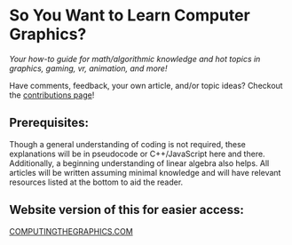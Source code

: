 # So You Want to Learn Computer Graphics?

*Your how-to guide for math/algorithmic knowledge and hot topics in graphics, gaming, vr, animation, and more!*

Have comments, feedback, your own article, and/or topic ideas? Checkout the [contributions page](posts/Overview/contributions.md)!

## Prerequisites:

Though a general understanding of coding is not required, these explanations will be in pseudocode or C++/JavaScript here and there. Additionally, a beginning understanding of linear algebra also helps. All articles will be written assuming minimal knowledge and will have relevant resources listed at the bottom to aid the reader.

## Website version of this for easier access:
[COMPUTINGTHEGRAPHICS.COM](https://www.computingthegraphics.com)

<!--
## Current and Future Posts:
- Check out our project page issues section to see upcoming post ideas
- Current posts can be found in their associated directory of the posts folder
- What is Computer Graphics?
  - Introduction
  - Helpful Libraries (STL, glm, Eigen, glfw, bullet, glut, ogre, ...)
- Linear Algebra
  - Vector and Matrix Basics
  - ...
  - But what should I really know to get started with cg?
- 3D vs 2D
  - Raster vs Vector Graphics
  - Visualization Spaces
  - the Camera
- Rendering
  - Rasterizing
  - Raytracers
  - Pathtracers
  - Deferred Rendering
  - But which is the best to use?
-  Procedural
  - SDF functions
  - Perlin Noise
  - L-Systems
- Simulation Techniques
  - Position Based Fluids
  - Material Point Method (MPM)
  - (FLIP) (APIC)
  - Finite Element Method (FEM)
- Game Engines
  - Should you build your own?
  - Steps to Building your own if you dare
- GPU vs CPU optimizations
- Machine Learning
  - for rendering
  - image recognition
  - ...
  - Lots of research is being done here - more information coming soon! 

## Helpful Resources:
These are generic helpful resources for getting started in Graphics. <br> More detailed resources will be provided with each post.

- [Linear Algebra MIT OpenCourseware](https://ocw.mit.edu/courses/mathematics/18-06-linear-algebra-spring-2010/video-lectures/)
- [C++ Basics](https://www.learncpp.com/)
- [JavaScript Basics](http://speakingjs.com/es5/ch01.html)
- [OpenGL Documentation](https://www.khronos.org/registry/OpenGL-Refpages/)
- [WebGL Documentation](https://www.khronos.org/webgl/)
- [Does your browser support WebGL?](https://get.webgl.org/)
<br> more to come soon -->
